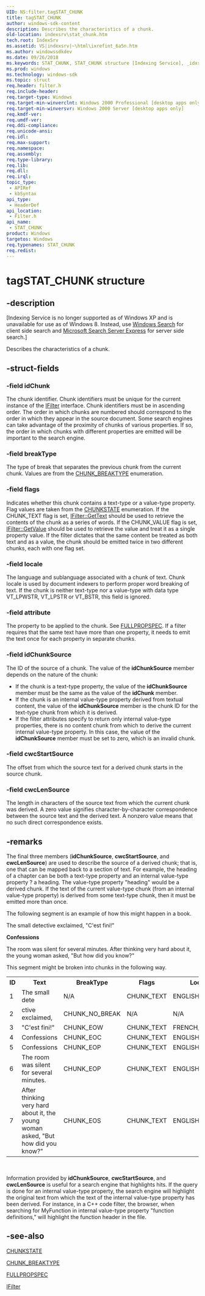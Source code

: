 ```yaml
---
UID: NS:filter.tagSTAT_CHUNK
title: tagSTAT_CHUNK
author: windows-sdk-content
description: Describes the characteristics of a chunk.
old-location: indexsrv\stat_chunk.htm
tech.root: IndexSrv
ms.assetid: VS|indexsrv|~\html\ixrefint_6a5n.htm
ms.author: windowssdkdev
ms.date: 09/26/2018
ms.keywords: STAT_CHUNK, STAT_CHUNK structure [Indexing Service], _idxs_STAT_CHUNK, filter/STAT_CHUNK, indexsrv.stat_chunk, tagSTAT_CHUNK
ms.prod: windows
ms.technology: windows-sdk
ms.topic: struct
req.header: filter.h
req.include-header: 
req.target-type: Windows
req.target-min-winverclnt: Windows 2000 Professional [desktop apps only]
req.target-min-winversvr: Windows 2000 Server [desktop apps only]
req.kmdf-ver: 
req.umdf-ver: 
req.ddi-compliance: 
req.unicode-ansi: 
req.idl: 
req.max-support: 
req.namespace: 
req.assembly: 
req.type-library: 
req.lib: 
req.dll: 
req.irql: 
topic_type:
 - APIRef
 - kbSyntax
api_type:
 - HeaderDef
api_location:
 - Filter.h
api_name:
 - STAT_CHUNK
product: Windows
targetos: Windows
req.typenames: STAT_CHUNK
req.redist: 
---
```


# tagSTAT_CHUNK structure


## -description


<p class="CCE_Message">[Indexing Service is no longer supported as of Windows XP and is unavailable for use as of Windows 8. Instead, use <a href="https://msdn.microsoft.com/en-us/library/Aa965362(v=VS.85).aspx">Windows Search</a> for client side search and  <a href=" http://go.microsoft.com/fwlink/p/?linkid=258445">Microsoft Search Server Express</a> for server side search.]

Describes the characteristics of a chunk.


## -struct-fields




### -field idChunk

The chunk identifier. Chunk identifiers must be unique for the current instance of the <a href="https://msdn.microsoft.com/en-us/library/ms691105(v=VS.85).aspx">IFilter</a> interface. Chunk identifiers must be in ascending order. The order in which chunks are numbered should correspond to the order in which they appear in the source document. Some search engines can take advantage of the proximity of chunks of various properties. If so, the order in which chunks with different properties are emitted will be important to the search engine.


### -field breakType

The type of break that separates the previous chunk from the current chunk. Values are from the <a href="https://msdn.microsoft.com/en-us/library/ms691123(v=VS.85).aspx">CHUNK_BREAKTYPE</a> enumeration. 


### -field flags

Indicates whether this chunk contains a text-type or a value-type property. Flag values are taken from the <a href="https://msdn.microsoft.com/en-us/library/ms691020(v=VS.85).aspx">CHUNKSTATE</a> enumeration. If the CHUNK_TEXT flag is set, <a href="https://msdn.microsoft.com/en-us/library/ms690992(v=VS.85).aspx">IFilter::GetText</a> should be used to retrieve the contents of the chunk as a series of words. If the CHUNK_VALUE flag is set, <a href="https://msdn.microsoft.com/en-us/library/ms690927(v=VS.85).aspx">IFilter::GetValue</a> should be used to retrieve the value and treat it as a single property value. If the filter dictates that the same content be treated as both text and as a value, the chunk should be emitted twice in two different chunks, each with one flag set.


### -field locale

The language and sublanguage associated with a chunk of text. Chunk locale is used by document indexers to perform proper word breaking of text. If the chunk is neither text-type nor a value-type with data type VT_LPWSTR, VT_LPSTR or VT_BSTR, this field is ignored.


### -field attribute

The property to be applied to the chunk. See <a href="https://msdn.microsoft.com/en-us/library/ms690996(v=VS.85).aspx">FULLPROPSPEC</a>. If a filter requires that the same text have more than one property, it needs to emit the text once for each property in separate chunks. 


### -field idChunkSource

The ID of the source of a chunk. The value of the <b>idChunkSource</b> member depends on the nature of the chunk: 

<ul>
<li>If the chunk is a text-type property, the value of the <b>idChunkSource</b> member must be the same as the value of the <b>idChunk</b> member.</li>
<li>If the chunk is an internal value-type property derived from textual content, the value of the <b>idChunkSource</b> member is the chunk ID for the text-type chunk from which it is derived.</li>
<li>If the filter attributes specify to return only internal value-type properties, there is no content chunk from which to derive the current internal value-type property. In this case, the value of the <b>idChunkSource</b> member must be set to zero, which is an invalid chunk.</li>
</ul>

### -field cwcStartSource

The offset from which the source text for a derived chunk starts in the source chunk.


### -field cwcLenSource

The length in characters of the source text from which the current chunk was derived. A zero value signifies character-by-character correspondence between the source text and the derived text. A nonzero value means that no such direct correspondence exists.


## -remarks



The final three members (<b>idChunkSource</b>, <b>cwcStartSource</b>, and <b>cwcLenSource</b>) are used to describe the source of a derived chunk; that is, one that can be mapped back to a section of text. For example, the heading of a chapter can be both a text-type property and an internal value-type property ? a heading. The value-type property "heading" would be a derived chunk. If the text of the current value-type chunk (from an internal value-type property) is derived from some text-type chunk, then it must be emitted more than once.

The following segment is an example of how this might happen in a book.

The small detective exclaimed, "C'est fini!"

<b>Confessions</b>

The room was silent for several minutes. After thinking very hard about it, the young woman asked, "But how did you know?"

This segment might be broken into chunks in the following way.

<table>
<tr>
<th>ID</th>
<th>Text</th>
<th>BreakType</th>
<th>Flags</th>
<th>Locale</th>
<th>Attribute</th>
</tr>
<tr>
<td>1</td>
<td>The small dete</td>
<td>N/A</td>
<td>CHUNK_TEXT</td>
<td>ENGLISH_UK</td>
<td>CONTENT</td>
</tr>
<tr>
<td>2</td>
<td>ctive exclaimed,</td>
<td>CHUNK_NO_BREAK</td>
<td>N/A</td>
<td>N/A</td>
<td>N/A</td>
</tr>
<tr>
<td>3</td>
<td>"C'est fini!"</td>
<td>CHUNK_EOW</td>
<td>CHUNK_TEXT</td>
<td>FRENCH_BELGIAN</td>
<td>CONTENT</td>
</tr>
<tr>
<td>4</td>
<td>Confessions</td>
<td>CHUNK_EOC</td>
<td>CHUNK_TEXT</td>
<td>ENGLISH_UK</td>
<td>CHAPTER_NAMES</td>
</tr>
<tr>
<td>5</td>
<td>Confessions</td>
<td>CHUNK_EOP</td>
<td>CHUNK_TEXT</td>
<td>ENGLISH_UK</td>
<td>CONTENT</td>
</tr>
<tr>
<td>6</td>
<td>The room was silent for several minutes.</td>
<td>CHUNK_EOP</td>
<td>CHUNK_TEXT</td>
<td>ENGLISH_UK</td>
<td>CONTENT</td>
</tr>
<tr>
<td>7</td>
<td>After thinking very hard about it, the young woman asked, "But how did you know?"</td>
<td>CHUNK_EOS</td>
<td>CHUNK_TEXT</td>
<td>ENGLISH_UK</td>
<td>CONTENT</td>
</tr>
</table>
 

Information provided by <b>idChunkSource</b>, <b>cwcStartSource</b>, and <b>cwcLenSource</b> is useful for a search engine that highlights hits. If the query is done for an internal value-type property, the search engine will highlight the original text from which the text of the internal value-type property has been derived. For instance, in a C++ code filter, the browser, when searching for MyFunction in internal value-type property "function definitions," will highlight the function header in the file.




## -see-also




<a href="https://msdn.microsoft.com/en-us/library/ms691020(v=VS.85).aspx">CHUNKSTATE</a>



<a href="https://msdn.microsoft.com/en-us/library/ms691123(v=VS.85).aspx">CHUNK_BREAKTYPE</a>



<a href="https://msdn.microsoft.com/en-us/library/ms690996(v=VS.85).aspx">FULLPROPSPEC</a>



<a href="https://msdn.microsoft.com/en-us/library/ms691105(v=VS.85).aspx">IFilter</a>
 

 


